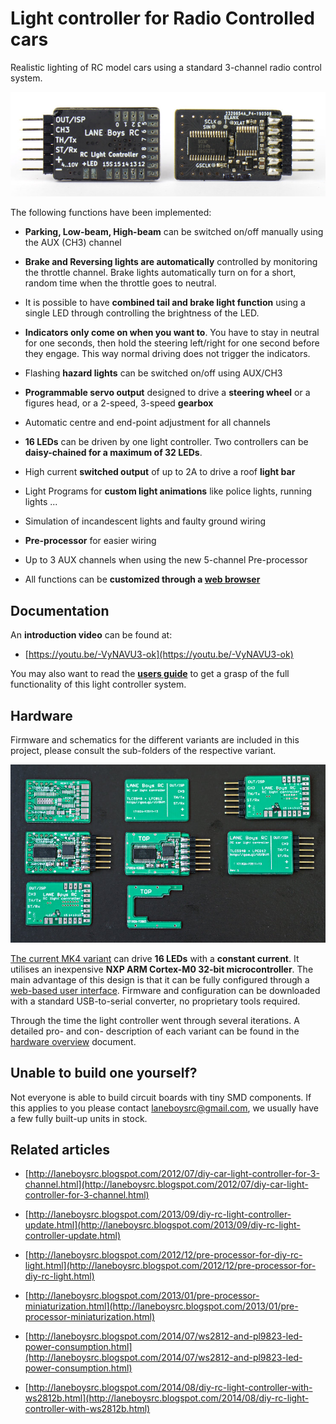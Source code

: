 # Light controller for Radio Controlled cars

Realistic lighting of RC model cars using a standard 3-channel radio control system.

![MK4 light controller revision 2 PCB](doc/light-controller-mk4-tlc5940-lpc812-rev2.jpg)

The following functions have been implemented:

- **Parking, Low-beam, High-beam** can be switched on/off manually using the AUX (CH3) channel

- **Brake and Reversing lights are automatically** controlled by monitoring the throttle channel. Brake lights automatically turn on for a short, random time when the throttle goes to neutral.

- It is possible to have **combined tail and brake light function** using a single LED through controlling the brightness of the LED.

- **Indicators only come on when you want to**. You have to stay in neutral for one seconds, then hold the steering left/right for one second before they engage. This way normal driving does not trigger the indicators.

- Flashing **hazard lights** can be switched on/off using AUX/CH3

- **Programmable servo output** designed to drive a **steering wheel** or a figures head, or a 2-speed, 3-speed **gearbox**

- Automatic centre and end-point adjustment for all channels

- **16 LEDs** can be driven by one light controller. Two controllers can be **daisy-chained for a maximum of 32 LEDs**.

- High current **switched output** of up to 2A to drive a roof **light bar**

- Light Programs for **custom light animations** like police lights, running lights ...

- Simulation of incandescent lights and faulty ground wiring

- **Pre-processor** for easier wiring

- Up to 3 AUX channels when using the new 5-channel Pre-processor

- All functions can be **customized through a [web browser](https://laneboysrc.github.io/rc-light-controller/)**


## Documentation

An **introduction video** can be found at:

- [https://youtu.be/-VyNAVU3-ok](https://youtu.be/-VyNAVU3-ok)

You may also want to read the **[users guide](doc/light-controller-instructions.pdf)** to get a grasp of the full functionality of this light controller system.


## Hardware

Firmware and schematics for the different variants are included in this project, please consult the sub-folders of the respective variant.

![MK4 light controller in various state of assembly](doc/light-controller-mk4-tlc5940-lpc812.jpg)

[The current MK4 variant](mk4-tlc5940-lpc812/) can drive **16 LEDs** with a **constant current**. It utilises an inexpensive **NXP ARM Cortex-M0 32-bit microcontroller**.
The main advantage of this design is that it can be fully configured through a [web-based user interface](https://laneboysrc.github.io/rc-light-controller/). Firmware and configuration can be downloaded with a standard USB-to-serial converter, no proprietary tools required.

Through the time the light controller went through several iterations.
A detailed pro- and con- description of each variant can be found in the [hardware overview](doc/hardware-overview.md) document.


## Unable to build one yourself?

Not everyone is able to build circuit boards with tiny SMD components. If this applies to you please contact [laneboysrc@gmail.com](mailto:laneboysrc@gmail.com), we usually have a few fully built-up units in stock.


## Related articles

- [http://laneboysrc.blogspot.com/2012/07/diy-car-light-controller-for-3-channel.html](http://laneboysrc.blogspot.com/2012/07/diy-car-light-controller-for-3-channel.html)

- [http://laneboysrc.blogspot.com/2013/09/diy-rc-light-controller-update.html](http://laneboysrc.blogspot.com/2013/09/diy-rc-light-controller-update.html)

- [http://laneboysrc.blogspot.com/2012/12/pre-processor-for-diy-rc-light.html](http://laneboysrc.blogspot.com/2012/12/pre-processor-for-diy-rc-light.html)

- [http://laneboysrc.blogspot.com/2013/01/pre-processor-miniaturization.html](http://laneboysrc.blogspot.com/2013/01/pre-processor-miniaturization.html)

- [http://laneboysrc.blogspot.com/2014/07/ws2812-and-pl9823-led-power-consumption.html](http://laneboysrc.blogspot.com/2014/07/ws2812-and-pl9823-led-power-consumption.html)

- [http://laneboysrc.blogspot.com/2014/08/diy-rc-light-controller-with-ws2812b.html](http://laneboysrc.blogspot.com/2014/08/diy-rc-light-controller-with-ws2812b.html)
